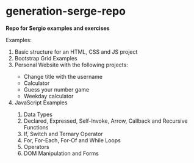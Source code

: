 # generation-serge-repo
<p><b>Repo for Sergio examples and exercises</b></p>

Examples:
<ol>
    <li>Basic structure for an HTML, CSS and JS project</li>
    <li>Bootstrap Grid Examples</li>
    <li>Personal Website with the following projects:</li>
	<ul>
		<li>Change title with the username</li>
		<li>Calculator</li>
		<li>Guess your number game</li>
		<li>Weekday calculator</li>
	</ul>
    <li>JavaScript Examples</li>
	<ol>
		<li>Data Types</li>
		<li>Declared, Expressed, Self-Invoke, Arrow, Callback and Recursive Functions</li>
		<li>If, Switch and Ternary Operator</li>
		<li>For, For-Each, For-Of and While Loops</li>
		<li>Operators</li>
		<li>DOM Manipulation and Forms</li>
	</ol>
</ol>